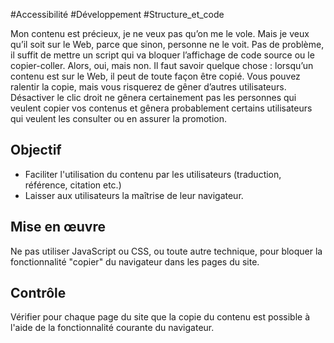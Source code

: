 
#Accessibilité #Développement #Structure_et_code

Mon contenu est précieux, je ne veux pas qu’on me le vole. Mais je veux qu’il soit sur le Web, parce que sinon, personne ne le voit. Pas de problème, il suffit de mettre un script qui va bloquer l’affichage de code source ou le copier-coller. Alors, oui, mais non. Il faut savoir quelque chose : lorsqu’un contenu est sur le Web, il peut de toute façon être copié. Vous pouvez ralentir la copie, mais vous risquerez de gêner d’autres utilisateurs. Désactiver le clic droit ne gênera certainement pas les personnes qui veulent copier vos contenus et gênera probablement certains utilisateurs qui veulent les consulter ou en assurer la promotion.

Objectif
--------

*   Faciliter l'utilisation du contenu par les utilisateurs (traduction, référence, citation etc.)
*   Laisser aux utilisateurs la maîtrise de leur navigateur.

Mise en œuvre
-------------

Ne pas utiliser JavaScript ou CSS, ou toute autre technique, pour bloquer la fonctionnalité "copier" du navigateur dans les pages du site.

Contrôle
--------

Vérifier pour chaque page du site que la copie du contenu est possible à l'aide de la fonctionnalité courante du navigateur.
